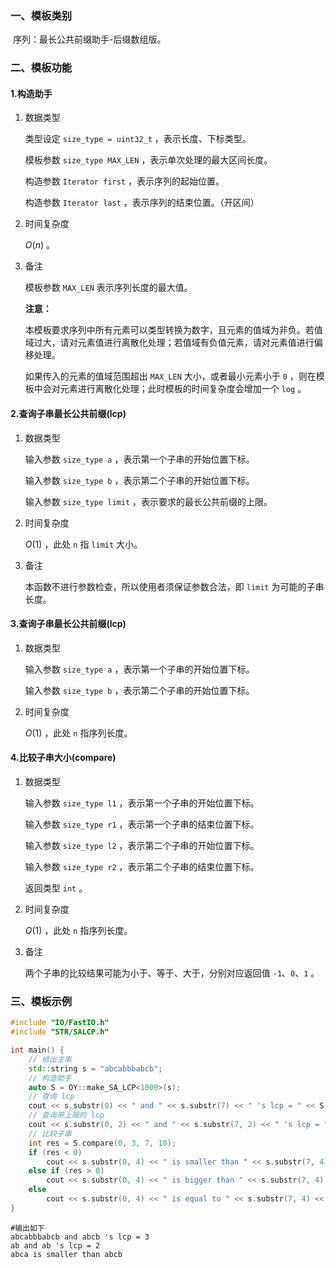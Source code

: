 ### 一、模板类别

​	序列：最长公共前缀助手-后缀数组版。


### 二、模板功能

#### 1.构造助手

1. 数据类型

   类型设定 `size_type = uint32_t` ，表示长度、下标类型。

   模板参数 `size_type MAX_LEN` ，表示单次处理的最大区间长度。

   构造参数 `Iterator first` ，表示序列的起始位置。

   构造参数 `Iterator last` ，表示序列的结束位置。（开区间）

2. 时间复杂度

   $O(n)$ 。

3. 备注

   模板参数 `MAX_LEN` 表示序列长度的最大值。

   **注意：** 
   
   本模板要求序列中所有元素可以类型转换为数字，且元素的值域为非负。若值域过大，请对元素值进行离散化处理；若值域有负值元素，请对元素值进行偏移处理。
   
   如果传入的元素的值域范围超出 `MAX_LEN` 大小，或者最小元素小于 `0` ，则在模板中会对元素进行离散化处理；此时模板的时间复杂度会增加一个 `log` 。

#### 2.查询子串最长公共前缀(lcp)

1. 数据类型

   输入参数 `size_type a` ，表示第一个子串的开始位置下标。

   输入参数 `size_type b` ，表示第二个子串的开始位置下标。

   输入参数 `size_type limit` ，表示要求的最长公共前缀的上限。

2. 时间复杂度

   $O(1)$ ，此处 `n` 指 `limit` 大小。

3. 备注

   本函数不进行参数检查，所以使用者须保证参数合法，即 `limit` 为可能的子串长度。

#### 3.查询子串最长公共前缀(lcp)

1. 数据类型

   输入参数 `size_type a` ，表示第一个子串的开始位置下标。

   输入参数 `size_type b` ，表示第二个子串的开始位置下标。

2. 时间复杂度

   $O(1)$ ，此处 `n` 指序列长度。

#### 4.比较子串大小(compare)

1. 数据类型

   输入参数 `size_type l1` ，表示第一个子串的开始位置下标。

   输入参数 `size_type r1` ，表示第一个子串的结束位置下标。

   输入参数 `size_type l2` ，表示第二个子串的开始位置下标。

   输入参数 `size_type r2` ，表示第二个子串的结束位置下标。

   返回类型 `int` 。

2. 时间复杂度

   $O(1)$ ，此处 `n` 指序列长度。

3. 备注

   两个子串的比较结果可能为小于、等于、大于，分别对应返回值 `-1`、`0`、`1` 。


### 三、模板示例

```c++
#include "IO/FastIO.h"
#include "STR/SALCP.h"

int main() {
    // 给出主串
    std::string s = "abcabbbabcb";
    // 构造助手
    auto S = OY::make_SA_LCP<1000>(s);
    // 查询 lcp
    cout << s.substr(0) << " and " << s.substr(7) << " 's lcp = " << S.lcp(0, 7) << endl;
    // 查询带上限的 lcp
    cout << s.substr(0, 2) << " and " << s.substr(7, 2) << " 's lcp = " << S.lcp(0, 7, 2) << endl;
    // 比较子串
    int res = S.compare(0, 3, 7, 10);
    if (res < 0)
        cout << s.substr(0, 4) << " is smaller than " << s.substr(7, 4) << endl;
    else if (res > 0)
        cout << s.substr(0, 4) << " is bigger than " << s.substr(7, 4) << endl;
    else
        cout << s.substr(0, 4) << " is equal to " << s.substr(7, 4) << endl;
}
```

```
#输出如下
abcabbbabcb and abcb 's lcp = 3
ab and ab 's lcp = 2
abca is smaller than abcb

```

